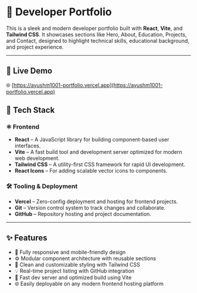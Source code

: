 # 💼 Developer Portfolio

This is a sleek and modern developer portfolio built with **React**, **Vite**, and **Tailwind CSS**. It showcases sections like Hero, About, Education, Projects, and Contact, designed to highlight technical skills, educational background, and project experience.

---
## 🚀 Live Demo

🌐 [https://ayushm1001-portfolio.vercel.app](https://ayushm1001-portfolio.vercel.app)

## 🚀 Tech Stack

### ⚛️ Frontend

- **React** – A JavaScript library for building component-based user interfaces.
- **Vite** – A fast build tool and development server optimized for modern web development.
- **Tailwind CSS** – A utility-first CSS framework for rapid UI development.
- **React Icons** – For adding scalable vector icons to components.

### 🛠️ Tooling & Deployment

- **Vercel** – Zero-config deployment and hosting for frontend projects.
- **Git** – Version control system to track changes and collaborate.
- **GitHub** – Repository hosting and project documentation.

---

## ✨ Features

- 📱 Fully responsive and mobile-friendly design
- ⚙️ Modular component architecture with reusable sections
- 🎨 Clean and customizable styling with Tailwind CSS
- 💡 Real-time project listing with GitHub integration
- 🚀 Fast dev server and optimized build using Vite
- 🌐 Easily deployable on any modern frontend hosting platform


